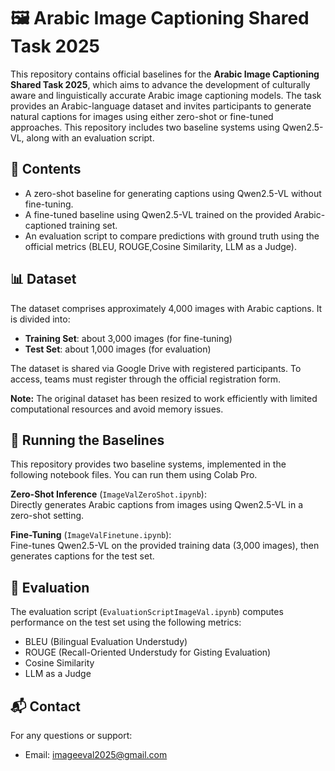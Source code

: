 
# 🖼️ Arabic Image Captioning Shared Task 2025

This repository contains official baselines for the **Arabic Image Captioning Shared Task 2025**, which aims to advance the development of culturally aware and linguistically accurate Arabic image captioning models. The task provides an Arabic-language dataset and invites participants to generate natural captions for images using either zero-shot or fine-tuned approaches. This repository includes two baseline systems using Qwen2.5-VL, along with an evaluation script.

## 📂 Contents

- A zero-shot baseline for generating captions using Qwen2.5-VL without fine-tuning.
- A fine-tuned baseline using Qwen2.5-VL trained on the provided Arabic-captioned training set.
- An evaluation script to compare predictions with ground truth using the official metrics (BLEU, ROUGE,Cosine Similarity, LLM as a Judge).

## 📊 Dataset

The dataset comprises approximately 4,000 images with Arabic captions. It is divided into:

- **Training Set**: about 3,000 images (for fine-tuning)
- **Test Set**: about  1,000 images (for evaluation)

The dataset is shared via Google Drive with registered participants. To access, teams must register through the official registration form.

**Note:** The original dataset has been resized to work efficiently with limited computational resources and avoid memory issues. 
 
## 🧪 Running the Baselines

This repository provides two baseline systems, implemented in the following notebook files. You can run them using Colab Pro.

 **Zero-Shot Inference** (`ImageValZeroShot.ipynb`):  
   Directly generates Arabic captions from images using Qwen2.5-VL in a zero-shot setting.

**Fine-Tuning** (`ImageValFinetune.ipynb`):  
   Fine-tunes Qwen2.5-VL on the provided training data (3,000 images), then generates captions for the test set.

## 📏 Evaluation

The evaluation script (`EvaluationScriptImageVal.ipynb`) computes performance on the test set using the following metrics:

- BLEU (Bilingual Evaluation Understudy)
- ROUGE (Recall-Oriented Understudy for Gisting Evaluation)
- Cosine Similarity
- LLM as a Judge

  


## 📬 Contact

For any questions or support:

- Email: imageeval2025@gmail.com

